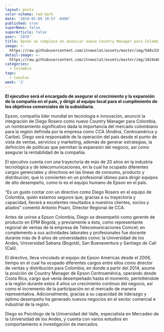 ```yaml
---
layout: posts
color-schema: red-dark
date: '2019-01-09 10:57 -0400'
published: true
superNews: false
superArticle: false
year: '2019'
title: Epson se complace en anunciar nuevo Country Manager para Colombia
image: >-
  https://raw.githubusercontent.com/itnewslat/assets/master/img/540x320/Diego-Rosero-p.jpg
detail-image: >-
  https://raw.githubusercontent.com/itnewslat/assets/master/img/1024x680/Diego-Rosero-g.jpg
categories:
  - Colombia
tags:
  - Canales
week: '2'
---
```

**El ejecutivo será el encargado de asegurar el crecimiento y la expansión de la compañía en el país, y dirigir al equipo local para el cumplimiento de los objetivos comerciales de la subsidiaria**. 

Epson, compañía líder mundial en tecnología e innovación, anunció la integración de Diego Rosero como nuevo Country Manager para Colombia, un nombramiento significativo dada la importancia del mercado colombiano para la región definida por la empresa como CCA (Andina, Centroamérica y Caribe). Diego será responsable de la operación del país desde el punto de vista de ventas, servicios y marketing, además de generar estrategias, la definición de políticas que permitan la expansión del negocio, así como asegurar la rentabilidad de la compañía.
  
El ejecutivo cuenta con una trayectoria de más de 20 años en la industria tecnológica y de telecomunicaciones, en la cual ha ocupado diferentes cargos gerenciales y directivos en las líneas de consumo, producto y distribución, que lo convierten en un profesional idóneo para dirigir equipos de alto desempeño, como lo es el equipo humano de Epson en el país.

“Es un gusto contar con un directivo como Diego Rosero en el equipo de Colombia, quién estamos seguros que, gracias a su trayectoria y capacidad, llevará a excelentes resultados a nuestros clientes, socios y aliados” comentó Antonio Pisani, Director Regional de CCA.

Antes de unirse a Epson Colombia, Diego se desempeñó como gerente de producto en EPM Bogotá, y previamente a ésta, como representante regional de ventas de la empresa de Telecomunicaciones Comcel; en complemento a sus actividades laborales y profesionales fue docente durante más de 8 años de universidades como: la Universidad de los Andes, Universidad Sabana (Bogotá), San Buenaventura y Santiago de Cali (Cali).

El directivo, lleva vinculado al equipo de Epson Américas desde el 2006, tiempo en el cual ha ocupado diferentes cargos entre ellos como director de ventas y distribución para Colombia; en donde a partir del 2014, asume la posición de Country Manager de Epson Centroamérica, operando desde Costa Rica, cargo que venía desempeñado hasta el momento, permitiéndole a la región durante estos 4 años un crecimiento continuo  del negocio, así como  el incremento de la participación en el mercado de manera representativa.  Adicionalmente, gracias a su capacidad de liderazgo y óptimo desempeño ha generado nuevos negocios en el sector comercial e industrial de la región.

Diego es Psicólogo de la Universidad del Valle, especialista en Mercadeo de la Universidad de los Andes, y cuenta con varios estudios en comportamiento e investigación de mercados. 